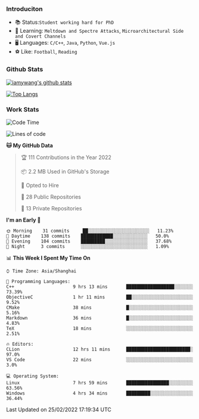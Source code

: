 ### Introduciton

- 📚 Status:`Student working hard for PhD`
- 🔎 Learning: `Meltdown and Spectre Attacks`, `Microarchitectural Side and Covert Channels`
- 🖥️ Languages: `C/C++`, `Java`, `Python`, `Vue.js`
- ⚽ Like: `Football`, `Reading`

### Github Stats

[![iamywang's github stats](https://github-readme-stats.vercel.app/api?username=iamywang&count_private=true&show_icons=true)]()

[![Top Langs](https://github-readme-stats.vercel.app/api/top-langs/?username=iamywang&layout=compact)]()

### Work Stats

<!--START_SECTION:waka-->
![Code Time](http://img.shields.io/badge/Code%20Time-119%20hrs%2021%20mins-blue)

![Lines of code](https://img.shields.io/badge/From%20Hello%20World%20I%27ve%20Written-852%20Thousand%20lines%20of%20code-blue)

**🐱 My GitHub Data** 

> 🏆 111 Contributions in the Year 2022
 > 
> 📦 2.2 MB Used in GitHub's Storage 
 > 
> 💼 Opted to Hire
 > 
> 📜 28 Public Repositories 
 > 
> 🔑 13 Private Repositories  
 > 
**I'm an Early 🐤** 

```text
🌞 Morning    31 commits     ██░░░░░░░░░░░░░░░░░░░░░░░   11.23% 
🌆 Daytime    138 commits    ████████████░░░░░░░░░░░░░   50.0% 
🌃 Evening    104 commits    █████████░░░░░░░░░░░░░░░░   37.68% 
🌙 Night      3 commits      ░░░░░░░░░░░░░░░░░░░░░░░░░   1.09%

```


📊 **This Week I Spent My Time On** 

```text
⌚︎ Time Zone: Asia/Shanghai

💬 Programming Languages: 
C++                      9 hrs 13 mins       ██████████████████░░░░░░░   73.39% 
ObjectiveC               1 hr 11 mins        ██░░░░░░░░░░░░░░░░░░░░░░░   9.52% 
CMake                    38 mins             █░░░░░░░░░░░░░░░░░░░░░░░░   5.16% 
Markdown                 36 mins             █░░░░░░░░░░░░░░░░░░░░░░░░   4.83% 
TeX                      18 mins             ░░░░░░░░░░░░░░░░░░░░░░░░░   2.51%

🔥 Editors: 
CLion                    12 hrs 11 mins      ████████████████████████░   97.0% 
VS Code                  22 mins             ░░░░░░░░░░░░░░░░░░░░░░░░░   3.0%

💻 Operating System: 
Linux                    7 hrs 59 mins       ████████████████░░░░░░░░░   63.56% 
Windows                  4 hrs 34 mins       █████████░░░░░░░░░░░░░░░░   36.44%

```


 Last Updated on 25/02/2022 17:19:34 UTC
<!--END_SECTION:waka-->
